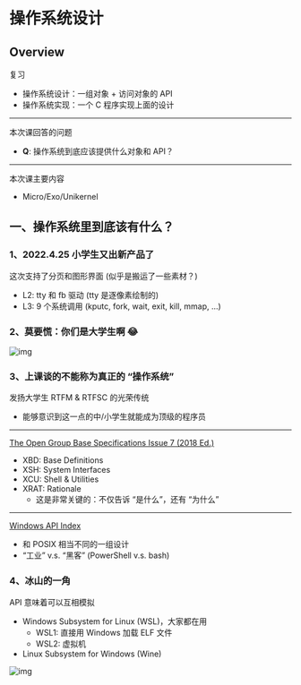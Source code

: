 # 操作系统设计

## Overview

复习

- 操作系统设计：一组对象 + 访问对象的 API
- 操作系统实现：一个 C 程序实现上面的设计

------

本次课回答的问题

- **Q**: 操作系统到底应该提供什么对象和 API？

------

本次课主要内容

- Micro/Exo/Unikernel

## 一、操作系统里到底该有什么？

### 1、2022.4.25 小学生又出新产品了

这次支持了分页和图形界面 (似乎是搬运了一些素材？)

- L2: tty 和 fb 驱动 (tty 是逐像素绘制的)
- L3: 9 个系统调用 (kputc, fork, wait, exit, kill, mmap, ...)

### 2、莫要慌：你们是大学生啊 😂

![img](http://jyywiki.cn/pages/OS/img/eager-for-power.jpg)

### 3、上课谈的不能称为真正的 “操作系统”

发扬大学生 RTFM & RTFSC 的光荣传统

- 能够意识到这一点的中/小学生就能成为顶级的程序员

------

[The Open Group Base Specifications Issue 7 (2018 Ed.)](https://pubs.opengroup.org/onlinepubs/9699919799/mindex.html)

- XBD: Base Definitions
- XSH: System Interfaces
- XCU: Shell & Utilities
- XRAT: Rationale
    - 这是非常关键的：不仅告诉 “是什么”，还有 “为什么”

------

[Windows API Index](https://docs.microsoft.com/en-us/windows/win32/apiindex/windows-api-list)

- 和 POSIX 相当不同的一组设计
- “工业” v.s. “黑客” (PowerShell v.s. bash)

### 4、冰山的一角

API 意味着可以互相模拟

- Windows Subsystem for Linux (WSL)，大家都在用
    - WSL1: 直接用 Windows 加载 ELF 文件
    - WSL2: 虚拟机
- Linux Subsystem for Windows (Wine)

![img](http://jyywiki.cn/pages/OS/img/wined3.jpg)